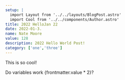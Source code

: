 ```yaml
---
setup: |
  import Layout from '../../layouts/BlogPost.astro'
  import Cool from '../../components/Author.astro'
title: 2022 HelloJan 22
date: 2022-01-3.
name: Nate Moore
value: 128
description: 2022 Hello World Post!
category: ['one','three']
---
```


<Cool name={frontmatter.name} href="https://twitter.com/n_moore" client:load />

This is so cool!

Do variables work {frontmatter.value * 2}?
